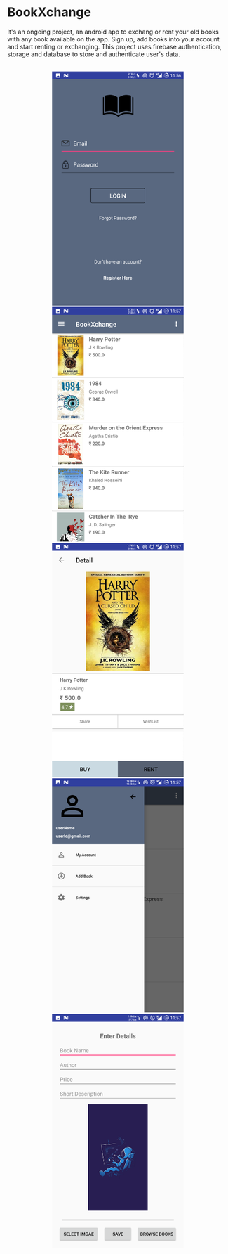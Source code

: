 # BookXchange
It's an ongoing project, an android app to exchang or rent your old books with any book available on the app. Sign up, add books into your account and start renting or exchanging.
This project uses firebase authentication, storage and database to store and authenticate user's data.
<br>
<p align="center"><br>
<img src="Screenshot_20180613-115633.png" width="300px"></img>
<img src="Screenshot_20180613-115701.png" width="300px"></img>
<br>
<img src="Screenshot_20180613-115709.png" width="300px"></img>
<img src="Screenshot_20180613-115718.png" width="300px"></img>
<br>
<img src="Screenshot_20180613-115800.png" width="300px"></img>
</p>
